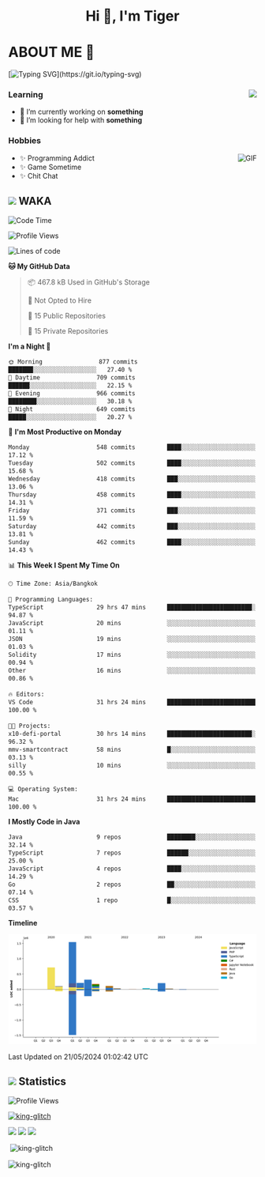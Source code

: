 <h1 align="center">Hi 👋, I'm Tiger</h1>




# ABOUT ME 💬

[![Typing SVG](https://readme-typing-svg.herokuapp.com?color=22F771&vCenter=true&lines=A+perssionate+developer+from+nowhere.)](https://git.io/typing-svg)

<div>
 <img align="right" src="https://spotify-github-profile.vercel.app/api/view?uid=12129734423&cover_image=false&theme=default&bar_color=22d016&bar_color_cover=true" />
 <h3>Learning</h3>
 
 <ul>
  <li>🔭 I’m currently working on <b>something</b></li>
  <li>🤝 I’m looking for help with <b>something</b></li>
 </ul>
 
</div>
<div>
 <h3>Hobbies</h3>
 <img align="right" height="475px"  alt="GIF" src="https://i.pinimg.com/originals/1f/b7/db/1fb7dbee557e5ed509f7517da8a84d58.gif" />
 <ul>
  <li>✨ Programming Addict</li>
  <li>✨ Game Sometime</li>
  <li>✨ Chit Chat</li>
 </ul>
 
</div>



## <img height="40" src="https://raw.githubusercontent.com/innng/innng/master/assets/kyubey.gif"/> WAKA

<!--START_SECTION:waka-->
![Code Time](http://img.shields.io/badge/Code%20Time-1%2C901%20hrs%2029%20mins-blue)

![Profile Views](http://img.shields.io/badge/Profile%20Views-18-blue)

![Lines of code](https://img.shields.io/badge/From%20Hello%20World%20I%27ve%20Written-3.4%20million%20lines%20of%20code-blue)

**🐱 My GitHub Data** 

> 📦 467.8 kB Used in GitHub's Storage 
 > 
> 🚫 Not Opted to Hire
 > 
> 📜 15 Public Repositories 
 > 
> 🔑 15 Private Repositories 
 > 
**I'm a Night 🦉** 

```text
🌞 Morning                877 commits         ███████░░░░░░░░░░░░░░░░░░   27.40 % 
🌆 Daytime                709 commits         ██████░░░░░░░░░░░░░░░░░░░   22.15 % 
🌃 Evening                966 commits         ████████░░░░░░░░░░░░░░░░░   30.18 % 
🌙 Night                  649 commits         █████░░░░░░░░░░░░░░░░░░░░   20.27 % 
```
📅 **I'm Most Productive on Monday** 

```text
Monday                   548 commits         ████░░░░░░░░░░░░░░░░░░░░░   17.12 % 
Tuesday                  502 commits         ████░░░░░░░░░░░░░░░░░░░░░   15.68 % 
Wednesday                418 commits         ███░░░░░░░░░░░░░░░░░░░░░░   13.06 % 
Thursday                 458 commits         ████░░░░░░░░░░░░░░░░░░░░░   14.31 % 
Friday                   371 commits         ███░░░░░░░░░░░░░░░░░░░░░░   11.59 % 
Saturday                 442 commits         ███░░░░░░░░░░░░░░░░░░░░░░   13.81 % 
Sunday                   462 commits         ████░░░░░░░░░░░░░░░░░░░░░   14.43 % 
```


📊 **This Week I Spent My Time On** 

```text
🕑︎ Time Zone: Asia/Bangkok

💬 Programming Languages: 
TypeScript               29 hrs 47 mins      ████████████████████████░   94.87 % 
JavaScript               20 mins             ░░░░░░░░░░░░░░░░░░░░░░░░░   01.11 % 
JSON                     19 mins             ░░░░░░░░░░░░░░░░░░░░░░░░░   01.03 % 
Solidity                 17 mins             ░░░░░░░░░░░░░░░░░░░░░░░░░   00.94 % 
Other                    16 mins             ░░░░░░░░░░░░░░░░░░░░░░░░░   00.86 % 

🔥 Editors: 
VS Code                  31 hrs 24 mins      █████████████████████████   100.00 % 

🐱‍💻 Projects: 
x10-defi-portal          30 hrs 14 mins      ████████████████████████░   96.32 % 
mmv-smartcontract        58 mins             █░░░░░░░░░░░░░░░░░░░░░░░░   03.13 % 
silly                    10 mins             ░░░░░░░░░░░░░░░░░░░░░░░░░   00.55 % 

💻 Operating System: 
Mac                      31 hrs 24 mins      █████████████████████████   100.00 % 
```

**I Mostly Code in Java** 

```text
Java                     9 repos             ████████░░░░░░░░░░░░░░░░░   32.14 % 
TypeScript               7 repos             ██████░░░░░░░░░░░░░░░░░░░   25.00 % 
JavaScript               4 repos             ████░░░░░░░░░░░░░░░░░░░░░   14.29 % 
Go                       2 repos             ██░░░░░░░░░░░░░░░░░░░░░░░   07.14 % 
CSS                      1 repo              █░░░░░░░░░░░░░░░░░░░░░░░░   03.57 % 
```



**Timeline**

![Lines of Code chart](https://raw.githubusercontent.com/king-glitch/king-glitch/main/assets/bar_graph.png)


 Last Updated on 21/05/2024 01:02:42 UTC
<!--END_SECTION:waka-->
## <img height="40" src="https://raw.githubusercontent.com/innng/innng/master/assets/kyubey.gif"/> Statistics
![Profile Views](https://komarev.com/ghpvc/?username=king-glitch)  

<p align="left"> 
 <a href="https://github.com/ryo-ma/github-profile-trophy">
  <img src="https://github-profile-trophy.vercel.app/?username=king-glitch&theme=dracula" alt="king-glitch" />
 </a> </p>

![](https://github-profile-summary-cards.vercel.app/api/cards/profile-details?username=king-glitch&theme=dracula)
![](https://github-profile-summary-cards.vercel.app/api/cards/stats?username=king-glitch&theme=dracula) 
![](https://github-profile-summary-cards.vercel.app/api/cards/productive-time?username=king-glitch&theme=dracula)


<p>&nbsp;<img align="center" src="https://github-readme-stats.vercel.app/api?username=king-glitch&theme=dracula" alt="king-glitch" /></p>

<p><img align="center" src="https://github-readme-streak-stats.herokuapp.com/?user=king-glitch&theme=dracula" alt="king-glitch" /></p>
